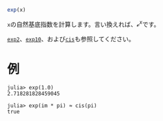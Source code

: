 ```julia
exp(x)
```

`x`の自然基底指数を計算します。言い換えれば、$ℯ^x$です。

[`exp2`](@ref)、[`exp10`](@ref)、および[`cis`](@ref)も参照してください。

# 例

```jldoctest
julia> exp(1.0)
2.718281828459045

julia> exp(im * pi) ≈ cis(pi)
true
```
